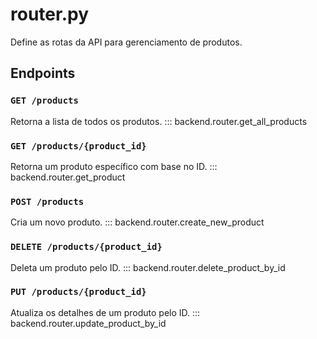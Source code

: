 # router.py

Define as rotas da API para gerenciamento de produtos.

## Endpoints

### `GET /products`
Retorna a lista de todos os produtos.
::: backend.router.get_all_products

### `GET /products/{product_id}`
Retorna um produto específico com base no ID.
::: backend.router.get_product

### `POST /products`
Cria um novo produto.
::: backend.router.create_new_product

### `DELETE /products/{product_id}`
Deleta um produto pelo ID.
::: backend.router.delete_product_by_id

### `PUT /products/{product_id}`
Atualiza os detalhes de um produto pelo ID.
::: backend.router.update_product_by_id





